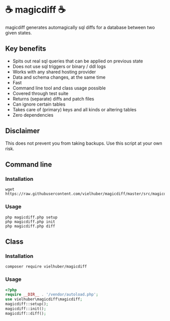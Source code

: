 # ☕ magicdiff ☕

magicdiff generates automagically sql diffs for a database between two given states.

## Key benefits

* Spits out real sql queries that can be applied on previous state
* Does not use sql triggers or binary / ddl logs
* Works with any shared hosting provider
* Data and schema changes, at the same time
* Fast
* Command line tool and class usage possible
* Covered through test suite
* Returns (separate) diffs and patch files
* Can ignore certain tables 
* Takes care of (primary) keys and all kinds or altering tables
* Zero dependencies

## Disclaimer

This does not prevent you from taking backups. Use this script at your own risk.

## Command line

### Installation

```
wget https://raw.githubusercontent.com/vielhuber/magicdiff/master/src/magicdiff.php
```

### Usage

```
php magicdiff.php setup
php magicdiff.php init
php magicdiff.php diff
```


## Class

### Installation

```
composer require vielhuber/magicdiff
```
    
### Usage

```php
<?php
require __DIR__ . '/vendor/autoload.php';
use vielhuber\magicdiff\magicdiff;
magicdiff::setup();
magicdiff::init();
magicdiff::diff();
```

